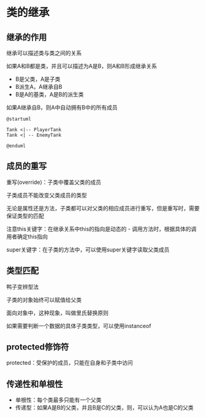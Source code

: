 # 类的继承

## 继承的作用
继承可以描述类与类之间的关系

如果A和B都是类，并且可以描述为A是B，则A和B形成继承关系

- B是父类，A是子类
- B派生A，A继承自B
- B是A的基类，A是B的派生类

如果A继承自B，则A中自动拥有B中的所有成员

```puml
@startuml

Tank <|-- PlayerTank
Tank <| -- EnemyTank

@enduml
```
## 成员的重写

重写(override)：子类中覆盖父类的成员

子类成员不能改变父类成员的类型

无论是属性还是方法，子类都可以对父类的相应成员进行重写，但是重写时，需要保证类型的匹配

注意this关键字：在继承关系中this的指向是动态的 - 调用方法时，根据具体的调用者确定this指向

super关键字：在子类的方法中，可以使用super关键字读取父类成员

## 类型匹配

鸭子变辨型法

子类的对象始终可以赋值给父类

面向对象中，这种现象，叫做里氏替换原则

如果需要判断一个数据的具体子类类型，可以使用instanceof

## protected修饰符

protected：受保护的成员，只能在自身和子类中访问

## 传递性和单根性

- 单根性：每个类最多只能有一个父类
- 传递型：如果A是B的父类，并且B是C的父类，则，可以认为A也是C的父类